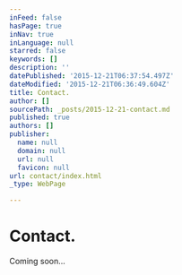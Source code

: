 ```yaml
---
inFeed: false
hasPage: true
inNav: true
inLanguage: null
starred: false
keywords: []
description: ''
datePublished: '2015-12-21T06:37:54.497Z'
dateModified: '2015-12-21T06:36:49.604Z'
title: Contact.
author: []
sourcePath: _posts/2015-12-21-contact.md
published: true
authors: []
publisher:
  name: null
  domain: null
  url: null
  favicon: null
url: contact/index.html
_type: WebPage

---
```

# Contact.

Coming soon...